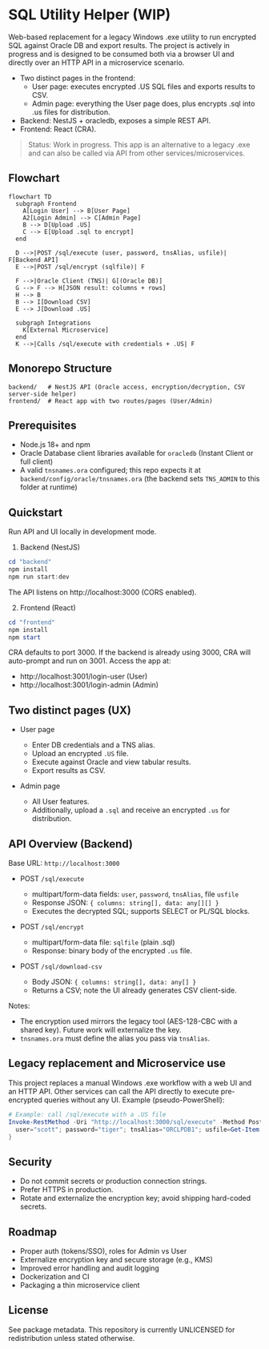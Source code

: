 # SQL Utility Helper (WIP)

Web-based replacement for a legacy Windows .exe utility to run encrypted SQL against Oracle DB and export results. The project is actively in progress and is designed to be consumed both via a browser UI and directly over an HTTP API in a microservice scenario.

- Two distinct pages in the frontend:
  - User page: executes encrypted .US SQL files and exports results to CSV.
  - Admin page: everything the User page does, plus encrypts .sql into .us files for distribution.
- Backend: NestJS + oracledb, exposes a simple REST API.
- Frontend: React (CRA).

> Status: Work in progress. This app is an alternative to a legacy .exe and can also be called via API from other services/microservices.

## Flowchart

```mermaid
flowchart TD
  subgraph Frontend
    A[Login User] --> B[User Page]
    A2[Login Admin] --> C[Admin Page]
    B --> D[Upload .US]
    C --> E[Upload .sql to encrypt]
  end

  D -->|POST /sql/execute (user, password, tnsAlias, usfile)| F[Backend API]
  E -->|POST /sql/encrypt (sqlfile)| F

  F -->|Oracle Client (TNS)| G[(Oracle DB)]
  G --> F --> H[JSON result: columns + rows]
  H --> B
  B --> I[Download CSV]
  E --> J[Download .US]

  subgraph Integrations
    K[External Microservice]
  end
  K -->|Calls /sql/execute with credentials + .US| F
```

## Monorepo Structure

```
backend/   # NestJS API (Oracle access, encryption/decryption, CSV server-side helper)
frontend/  # React app with two routes/pages (User/Admin)
```

## Prerequisites

- Node.js 18+ and npm
- Oracle Database client libraries available for `oracledb` (Instant Client or full client)
- A valid `tnsnames.ora` configured; this repo expects it at `backend/config/oracle/tnsnames.ora` (the backend sets `TNS_ADMIN` to this folder at runtime)

## Quickstart

Run API and UI locally in development mode.

1) Backend (NestJS)

```powershell
cd "backend"
npm install
npm run start:dev
```

The API listens on http://localhost:3000 (CORS enabled).

2) Frontend (React)

```powershell
cd "frontend"
npm install
npm start
```

CRA defaults to port 3000. If the backend is already using 3000, CRA will auto-prompt and run on 3001. Access the app at:

- http://localhost:3001/login-user (User)
- http://localhost:3001/login-admin (Admin)

## Two distinct pages (UX)

- User page
  - Enter DB credentials and a TNS alias.
  - Upload an encrypted `.US` file.
  - Execute against Oracle and view tabular results.
  - Export results as CSV.

- Admin page
  - All User features.
  - Additionally, upload a `.sql` and receive an encrypted `.us` for distribution.

## API Overview (Backend)

Base URL: `http://localhost:3000`

- POST `/sql/execute`
  - multipart/form-data fields: `user`, `password`, `tnsAlias`, file `usfile`
  - Response JSON: `{ columns: string[], data: any[][] }`
  - Executes the decrypted SQL; supports SELECT or PL/SQL blocks.

- POST `/sql/encrypt`
  - multipart/form-data file: `sqlfile` (plain .sql)
  - Response: binary body of the encrypted `.us` file.

- POST `/sql/download-csv`
  - Body JSON: `{ columns: string[], data: any[] }`
  - Returns a CSV; note the UI already generates CSV client-side.

Notes:
- The encryption used mirrors the legacy tool (AES-128-CBC with a shared key). Future work will externalize the key.
- `tnsnames.ora` must define the alias you pass via `tnsAlias`.

## Legacy replacement and Microservice use

This project replaces a manual Windows .exe workflow with a web UI and an HTTP API. Other services can call the API directly to execute pre-encrypted queries without any UI. Example (pseudo-PowerShell):

```powershell
# Example: call /sql/execute with a .US file
Invoke-RestMethod -Uri "http://localhost:3000/sql/execute" -Method Post -Form @{
  user="scott"; password="tiger"; tnsAlias="ORCLPDB1"; usfile=Get-Item ".\query.us"
}
```

## Security

- Do not commit secrets or production connection strings.
- Prefer HTTPS in production.
- Rotate and externalize the encryption key; avoid shipping hard-coded secrets.

## Roadmap

- Proper auth (tokens/SSO), roles for Admin vs User
- Externalize encryption key and secure storage (e.g., KMS)
- Improved error handling and audit logging
- Dockerization and CI
- Packaging a thin microservice client

## License

See package metadata. This repository is currently UNLICENSED for redistribution unless stated otherwise.
